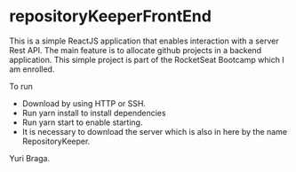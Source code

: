 # repositoryKeeperFrontEnd
This is a simple ReactJS application that enables interaction with a server Rest API.
The main feature is to allocate github projects in a backend application.
This simple project is part of the RocketSeat Bootcamp which I am enrolled. 

To run
- Download by using HTTP or SSH.
- Run yarn install to install dependencies
- Run yarn start to enable starting.
- It is necessary to download the server which is also in here by the name RepositoryKeeper.

Yuri Braga.
